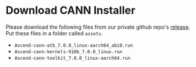 # Download CANN Installer

Please download the following files from our private github repo's [release](https://github.com/hpcaitech/CANN-Installer/releases/tag/7.0.0.B120). Put these files in a folder called `assets`.

- `Ascend-cann-atb_7.0.0_linux-aarch64_abi0.run`
- `Ascend-cann-kernels-910b_7.0.0_linux.run`
- `Ascend-cann-toolkit_7.0.0_linux-aarch64.run`

